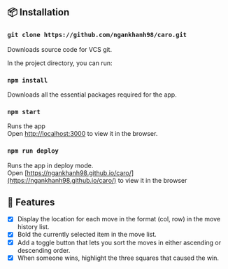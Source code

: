 ## 📦 Installation

### `git clone https://github.com/ngankhanh98/caro.git`

Downloads source code for VCS git.

In the project directory, you can run:

### `npm install`

Downloads all the essential packages required for the app.

### `npm start`

Runs the app<br>
Open [http://localhost:3000](http://localhost:3000) to view it in the browser.

### `npm run deploy`

Runs the app in deploy mode.<br>
Open [https://ngankhanh98.github.io/caro/](https://ngankhanh98.github.io/caro/) to view it in the browser

## 🎉 Features

- [x] Display the location for each move in the format (col, row) in the move history list.
- [x] Bold the currently selected item in the move list.
- [x] Add a toggle button that lets you sort the moves in either ascending or descending order.
- [x] When someone wins, highlight the three squares that caused the win.
